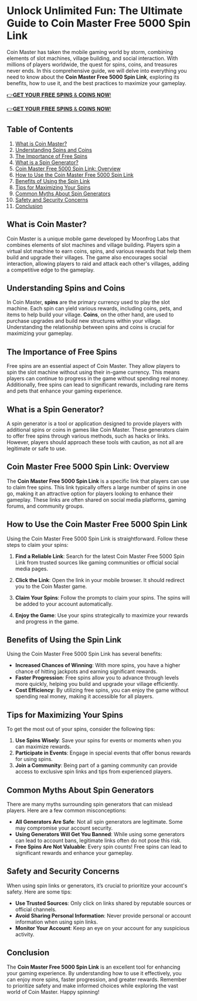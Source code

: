 # Unlock Unlimited Fun: The Ultimate Guide to Coin Master Free 5000 Spin Link

Coin Master has taken the mobile gaming world by storm, combining elements of slot machines, village building, and social interaction. With millions of players worldwide, the quest for spins, coins, and treasures never ends. In this comprehensive guide, we will delve into everything you need to know about the **Coin Master Free 5000 Spin Link**, exploring its benefits, how to use it, and the best practices to maximize your gameplay.

[👉𝐆𝐄𝐓 𝐘𝐎𝐔𝐑 𝐅𝐑𝐄𝐄 𝐒𝐏𝐈𝐍𝐒 & 𝐂𝐎𝐈𝐍𝐒 𝐍𝐎𝐖!](http://todaylink.site/Coinspins/)

[👉𝐆𝐄𝐓 𝐘𝐎𝐔𝐑 𝐅𝐑𝐄𝐄 𝐒𝐏𝐈𝐍𝐒 & 𝐂𝐎𝐈𝐍𝐒 𝐍𝐎𝐖!](http://todaylink.site/Coinspins/)

## Table of Contents

1. [What is Coin Master?](#what-is-coin-master)
2. [Understanding Spins and Coins](#understanding-spins-and-coins)
3. [The Importance of Free Spins](#the-importance-of-free-spins)
4. [What is a Spin Generator?](#what-is-a-spin-generator)
5. [Coin Master Free 5000 Spin Link: Overview](#coin-master-free-5000-spin-link-overview)
6. [How to Use the Coin Master Free 5000 Spin Link](#how-to-use-the-coin-master-free-5000-spin-link)
7. [Benefits of Using the Spin Link](#benefits-of-using-the-spin-link)
8. [Tips for Maximizing Your Spins](#tips-for-maximizing-your-spins)
9. [Common Myths About Spin Generators](#common-myths-about-spin-generators)
10. [Safety and Security Concerns](#safety-and-security-concerns)
11. [Conclusion](#conclusion)

## What is Coin Master?

Coin Master is a unique mobile game developed by Moonfrog Labs that combines elements of slot machines and village building. Players spin a virtual slot machine to earn coins, spins, and various rewards that help them build and upgrade their villages. The game also encourages social interaction, allowing players to raid and attack each other's villages, adding a competitive edge to the gameplay.

## Understanding Spins and Coins

In Coin Master, **spins** are the primary currency used to play the slot machine. Each spin can yield various rewards, including coins, pets, and items to help build your village. **Coins**, on the other hand, are used to purchase upgrades and build new structures within your village. Understanding the relationship between spins and coins is crucial for maximizing your gameplay.

## The Importance of Free Spins

Free spins are an essential aspect of Coin Master. They allow players to spin the slot machine without using their in-game currency. This means players can continue to progress in the game without spending real money. Additionally, free spins can lead to significant rewards, including rare items and pets that enhance your gaming experience.

## What is a Spin Generator?

A spin generator is a tool or application designed to provide players with additional spins or coins in games like Coin Master. These generators claim to offer free spins through various methods, such as hacks or links. However, players should approach these tools with caution, as not all are legitimate or safe to use.

## Coin Master Free 5000 Spin Link: Overview

The **Coin Master Free 5000 Spin Link** is a specific link that players can use to claim free spins. This link typically offers a large number of spins in one go, making it an attractive option for players looking to enhance their gameplay. These links are often shared on social media platforms, gaming forums, and community groups.

## How to Use the Coin Master Free 5000 Spin Link

Using the Coin Master Free 5000 Spin Link is straightforward. Follow these steps to claim your spins:

1. **Find a Reliable Link**: Search for the latest Coin Master Free 5000 Spin Link from trusted sources like gaming communities or official social media pages.
   
2. **Click the Link**: Open the link in your mobile browser. It should redirect you to the Coin Master game.

3. **Claim Your Spins**: Follow the prompts to claim your spins. The spins will be added to your account automatically.

4. **Enjoy the Game**: Use your spins strategically to maximize your rewards and progress in the game.

## Benefits of Using the Spin Link

Using the Coin Master Free 5000 Spin Link has several benefits:

- **Increased Chances of Winning**: With more spins, you have a higher chance of hitting jackpots and earning significant rewards.
- **Faster Progression**: Free spins allow you to advance through levels more quickly, helping you build and upgrade your village efficiently.
- **Cost Efficiency**: By utilizing free spins, you can enjoy the game without spending real money, making it accessible for all players.

## Tips for Maximizing Your Spins

To get the most out of your spins, consider the following tips:

1. **Use Spins Wisely**: Save your spins for events or moments when you can maximize rewards.
2. **Participate in Events**: Engage in special events that offer bonus rewards for using spins.
3. **Join a Community**: Being part of a gaming community can provide access to exclusive spin links and tips from experienced players.

## Common Myths About Spin Generators

There are many myths surrounding spin generators that can mislead players. Here are a few common misconceptions:

- **All Generators Are Safe**: Not all spin generators are legitimate. Some may compromise your account security.
- **Using Generators Will Get You Banned**: While using some generators can lead to account bans, legitimate links often do not pose this risk.
- **Free Spins Are Not Valuable**: Every spin counts! Free spins can lead to significant rewards and enhance your gameplay.

## Safety and Security Concerns

When using spin links or generators, it’s crucial to prioritize your account's safety. Here are some tips:

- **Use Trusted Sources**: Only click on links shared by reputable sources or official channels.
- **Avoid Sharing Personal Information**: Never provide personal or account information when using spin links.
- **Monitor Your Account**: Keep an eye on your account for any suspicious activity.

## Conclusion

The **Coin Master Free 5000 Spin Link** is an excellent tool for enhancing your gaming experience. By understanding how to use it effectively, you can enjoy more spins, faster progression, and greater rewards. Remember to prioritize safety and make informed choices while exploring the vast world of Coin Master. Happy spinning!
